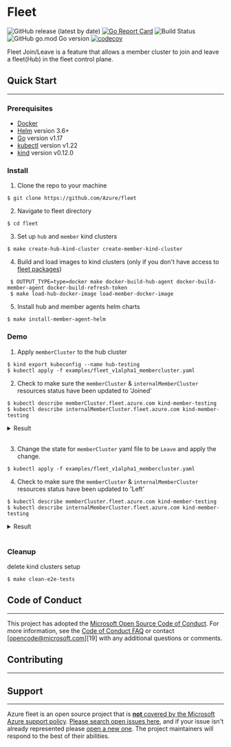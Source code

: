 # Fleet

![GitHub release (latest by date)][1]
[![Go Report Card][2]][3]
![Build Status][4]
![GitHub go.mod Go version][5]
[![codecov][6]][7]

Fleet Join/Leave is a feature that allows a member cluster to join and leave a fleet(Hub) in the fleet control plane.

## Quick Start

---

### Prerequisites

- [Docker](https://docs.docker.com/get-docker/)
- [Helm](https://github.com/helm/helm#install) version 3.6+
- [Go](https://golang.org/) version v1.17
- [kubectl](https://kubernetes.io/docs/tasks/tools/install-kubectl/) version v1.22
- [kind](https://kind.sigs.k8s.io/) version v0.12.0

### Install

1. Clone the repo to your machine

```shell
$ git clone https://github.com/Azure/fleet
```

2. Navigate to fleet directory

```shell
$ cd fleet
```

3. Set up `hub` and `member` kind clusters

```shell
$ make create-hub-kind-cluster create-member-kind-cluster
```

4. Build and load images to kind clusters (only if you don't have access to [fleet packages](https://github.com/orgs/Azure/packages?repo_name=fleet))

```shell
 $ OUTPUT_TYPE=type=docker make docker-build-hub-agent docker-build-member-agent docker-build-refresh-token
 $ make load-hub-docker-image load-member-docker-image
```

5. Install hub and member agents helm charts

```shell
$ make install-member-agent-helm
```

### Demo

1. Apply `memberCluster` to the hub cluster

```shell
$ kind export kubeconfig --name hub-testing
$ kubectl apply -f examples/fleet_v1alpha1_membercluster.yaml 
```

2. Check to make sure the `memberCluster` & `internalMemberCluster` resources status have been updated to 'Joined'

```shell
$ kubectl describe memberCluster.fleet.azure.com kind-member-testing
$ kubectl describe internalMemberCluster.fleet.azure.com kind-member-testing
 ```

<details>
<summary>Result</summary>

```shell
Name:         kind-member-testing
Namespace:    
    ...
    Reason:                InternalMemberClusterHeartbeatReceived
    Status:                True
    Type:                  HeartbeatReceived
    Last Transition Time:  2022-06-27T19:26:38Z
    Message:               
    Observed Generation:   1
    Reason:                MemberClusterJoined
    Status:                True
    Type:                  Joined
Events:
  Type    Reason                        Age   From           Message
  ----    ------                        ----  ----           -------
  Normal  NamespaceCreated              77s   memberCluster  Namespace was created
  Normal  InternalMemberClusterCreated  77s   memberCluster  Internal member cluster was created
  Normal  RoleCreated                   77s   memberCluster  role was created
  Normal  RoleBindingCreated            77s   memberCluster  role binding was created
  Normal  MemberClusterJoined           17s   memberCluster  member cluster is joined

```

<summary>Result</summary>

</details><br/>

3. Change the state for `memberCluster` yaml file to be `Leave` and apply the change.

```shell
$ kubectl apply -f examples/fleet_v1alpha1_membercluster.yaml 
```

4. Check to make sure the `memberCluster` & `internalMemberCluster` resources status have been updated to 'Left'

```shell
$ kubectl describe memberCluster.fleet.azure.com kind-member-testing
$ kubectl describe internalMemberCluster.fleet.azure.com kind-member-testing
 ```

<details>
<summary>Result</summary>

```shell
Name:         kind-member-testing
Namespace:    
    ...
    Reason:                InternalMemberClusterHeartbeatReceived
    Status:                True
    Type:                  HeartbeatReceived
    Last Transition Time:  2022-06-27T19:26:38Z
    Message:               
    Observed Generation:   1
    Reason:                MemberClusterJoined
    Status:                False
    Type:                  Joined
Events:
  Type    Reason                        Age   From           Message
  ----    ------                        ----  ----           -------
  Normal  NamespaceCreated              77s   memberCluster  Namespace was created
  Normal  InternalMemberClusterCreated  77s   memberCluster  Internal member cluster was created
  Normal  RoleCreated                   77s   memberCluster  role was created
  Normal  RoleBindingCreated            77s   memberCluster  role binding was created
  Normal  MemberClusterJoined           17s   memberCluster  member cluster is joined
  Normal  InternalMemberClusterSpecUpdated  3m10s  memberCluster  internal member cluster spec is marked as Leave
  Normal  MemberClusterJoined           3m15s   memberCluster  member cluster is Left 

```

</details><br/>

### Cleanup

delete kind clusters setup

```shell
$ make clean-e2e-tests
```

## Code of Conduct

---

This project has adopted the [Microsoft Open Source Code of Conduct][8]. For more information, see the [Code of Conduct FAQ][9] or contact [opencode@microsoft.com][19] with any additional questions or comments.

## Contributing

---

## Support

---

Azure fleet is an open source project that is [**not** covered by the Microsoft Azure support policy][10]. [Please search open issues here][11], and if your issue isn't already represented please [open a new one][12]. The project maintainers will respond to the best of their abilities.

[1]:  https://img.shields.io/github/v/release/Azure/fleet
[2]:  https://goreportcard.com/badge/go.goms.io/fleet
[3]:  https://goreportcard.com/report/go.goms.io/fleet
[4]:  https://github.com//Azure/fleet/actions/workflows/workflow.yml/badge.svg
[5]:  https://img.shields.io/github/go-mod/go-version/Azure/fleet
[6]:  https://codecov.io/gh/Azure/fleet/branch/main/graph/badge.svg?token=D3mtbzACjC
[7]:  https://codecov.io/gh/Azure/fleet
[8]: https://opensource.microsoft.com/codeofconduct/
[9]: https://opensource.microsoft.com/codeofconduct/faq
[10]: https://support.microsoft.com/en-us/help/2941892/support-for-linux-and-open-source-technology-in-azure
[11]: https://github.com/Azure/fleet/issues
[12]: https://github.com/Azure/fleet/issues/new
